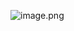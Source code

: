 ![image.png](https://cdn.nlark.com/yuque/0/2022/png/21437124/1668498674214-7133a853-f413-495c-aae4-5e211c98dafc.png#averageHue=%23e8e29c&clientId=u98c9a8b5-7b46-4&crop=0&crop=0&crop=1&crop=1&from=paste&height=474&id=u0e432c53&margin=%5Bobject%20Object%5D&name=image.png&originHeight=593&originWidth=1491&originalType=binary&ratio=1&rotation=0&showTitle=false&size=248563&status=done&style=none&taskId=u4254a8b4-6a29-48f8-930b-4e47de88f45&title=&width=1192.8)
